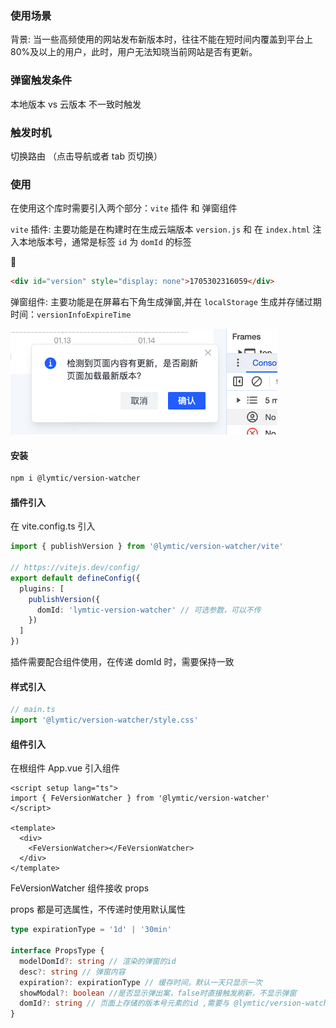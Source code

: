 ### 使用场景

背景: 当一些高频使用的网站发布新版本时，往往不能在短时间内覆盖到平台上 80%及以上的用户，此时，用户无法知晓当前网站是否有更新。

### 弹窗触发条件

本地版本 vs 云版本 不一致时触发

### 触发时机

切换路由 （点击导航或者 tab 页切换）

### 使用

在使用这个库时需要引入两个部分：`vite` 插件 和 弹窗组件

`vite` 插件: 主要功能是在构建时在生成云端版本 `version.js` 和 在 `index.html` 注入本地版本号，通常是标签 `id` 为 `domId` 的标签

🌰

```html
<div id="version" style="display: none">1705302316059</div>
```

弹窗组件: 主要功能是在屏幕右下角生成弹窗,并在 `localStorage` 生成并存储过期时间：`versionInfoExpireTime`

![弹窗组件](image.png)

#### 安装

```bash
npm i @lymtic/version-watcher
```

#### 插件引入

在 vite.config.ts 引入

```ts
import { publishVersion } from '@lymtic/version-watcher/vite'

// https://vitejs.dev/config/
export default defineConfig({
  plugins: [
    publishVersion({
      domId: 'lymtic-version-watcher' // 可选参数，可以不传
    })
  ]
})
```

插件需要配合组件使用，在传递 domId 时，需要保持一致

#### 样式引入

```ts
// main.ts
import '@lymtic/version-watcher/style.css'
```

#### 组件引入

在根组件 App.vue 引入组件

```vue
<script setup lang="ts">
import { FeVersionWatcher } from '@lymtic/version-watcher'
</script>

<template>
  <div>
    <FeVersionWatcher></FeVersionWatcher>
  </div>
</template>
```

FeVersionWatcher 组件接收 props

props 都是可选属性，不传递时使用默认属性

```ts
type expirationType = '1d' | '30min'

interface PropsType {
  modelDomId?: string // 渲染的弹窗的id
  desc?: string // 弹窗内容
  expiration?: expirationType // 缓存时间，默认一天只显示一次
  showModal?: boolean //是否显示弹出案，false时直接触发刷新，不显示弹窗
  domId?: string // 页面上存储的版本号元素的id ,需要与 @lymtic/version-watcher-utils 这个库配合使用，也可以都不传递，使用默认值
}
```

